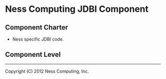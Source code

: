 Ness Computing JDBI Component
=============================

Component Charter
-----------------

* Ness specific JDBI code.

Component Level
---------------


----
Copyright (C) 2012 Ness Computing, Inc.
